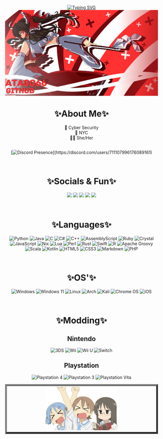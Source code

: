 <div align="center">

<a href="https://git.io/typing-svg"><img src="https://readme-typing-svg.demolab.com?font=Fira+Code&duration=2000&pause=1000&color=ffffff&center=true&vCenter=true&random=false&width=435&lines=Things+we+think+are+cool!" alt="Typing SVG" /></a>
<img src="https://github.com/Atago66/Atago66/blob/main/assets/Screenshot%202024-06-13%20224017.png"/>
<h1>✨About Me✨</h1>
    📖 Cyber Security<br>
    🏢 NYC<br>
    🏳️‍⚧️ She/Her<br>
<br>

[![Discord Presence](https://lanyard.kyrie25.me/api/711107996176089161?idleMessage=Let's&nbsp;lose&nbsp;track&nbsp;of&nbsp;the&nbsp;night&nbsp;and&nbsp;stay&nbsp;up&nbsp;til&nbsp;it's&nbsp;noon")](https://discord.com/users/711107996176089161)

<br>
<h1>✨Socials & Fun✨</h1>

[![](https://img.shields.io/badge/Steam-blue)](https://steamcommunity.com/id/atago6/)
[![](https://img.shields.io/badge/Twitter-00BFFF)](https://twitter.com/Atago_Is_Here)
[![](https://img.shields.io/badge/Spotify-1ed760)](https://open.spotify.com/user/bm45qsdd06jyfwfnv8k2u4ys8?si=bmNCE5KuR9ajvIEGUit1NA)
[![](https://img.shields.io/badge/Music_Diver-6a2de3)](https://mypage.musicdiver.jp/profile?view=player&key=NzA3MDM5MjMzNjQ2ODk2OQ==)
[![](https://img.shields.io/badge/Mirage_Smoke_Guide-ffd0b0)](https://docs.google.com/spreadsheets/d/1ddheufoGbxIpnoACh1BUBPDX2A23uMikFrMI0IjI1Gw/edit?gid=1386834576#gid=1386834576)

<br>
<h1>✨Languages✨</h1>

![Python](https://img.shields.io/badge/python-3670A0?style=for-the-badge&logo=python&logoColor=ffdd54)
![Java](https://img.shields.io/badge/java-%23ED8B00.svg?style=for-the-badge&logo=openjdk&logoColor=white)
![C](https://img.shields.io/badge/c-%2300599C.svg?style=for-the-badge&logo=c&logoColor=white)
![C#](https://img.shields.io/badge/c%23-%23239120.svg?style=for-the-badge&logo=csharp&logoColor=white)
![C++](https://img.shields.io/badge/c++-%2300599C.svg?style=for-the-badge&logo=c%2B%2B&logoColor=white)
![AssemblyScript](https://img.shields.io/badge/assembly%20script-%23000000.svg?style=for-the-badge&logo=assemblyscript&logoColor=white)
![Ruby](https://img.shields.io/badge/ruby-%23CC342D.svg?style=for-the-badge&logo=ruby&logoColor=white)
![Crystal](https://img.shields.io/badge/crystal-%23000000.svg?style=for-the-badge&logo=crystal&logoColor=white)
![JavaScript](https://img.shields.io/badge/javascript-%23323330.svg?style=for-the-badge&logo=javascript&logoColor=%23F7DF1E)
![Nix](https://img.shields.io/badge/NIX-5277C3.svg?style=for-the-badge&logo=NixOS&logoColor=white)
![Lua](https://img.shields.io/badge/lua-%232C2D72.svg?style=for-the-badge&logo=lua&logoColor=white)
![Perl](https://img.shields.io/badge/perl-%2339457E.svg?style=for-the-badge&logo=perl&logoColor=white)
![Rust](https://img.shields.io/badge/rust-%23000000.svg?style=for-the-badge&logo=rust&logoColor=white)
![Swift](https://img.shields.io/badge/swift-F54A2A?style=for-the-badge&logo=swift&logoColor=white)
![R](https://img.shields.io/badge/r-%23276DC3.svg?style=for-the-badge&logo=r&logoColor=white)
![Apache Groovy](https://img.shields.io/badge/Apache%20Groovy-4298B8.svg?style=for-the-badge&logo=Apache+Groovy&logoColor=white)
![Scala](https://img.shields.io/badge/scala-%23DC322F.svg?style=for-the-badge&logo=scala&logoColor=white)
![Kotlin](https://img.shields.io/badge/kotlin-%237F52FF.svg?style=for-the-badge&logo=kotlin&logoColor=white)
![HTML5](https://img.shields.io/badge/html5-%23E34F26.svg?style=for-the-badge&logo=html5&logoColor=white)
![CSS3](https://img.shields.io/badge/css3-%231572B6.svg?style=for-the-badge&logo=css3&logoColor=white)
![Markdown](https://img.shields.io/badge/markdown-%23000000.svg?style=for-the-badge&logo=markdown&logoColor=white)
![PHP](https://img.shields.io/badge/php-%23777BB4.svg?style=for-the-badge&logo=php&logoColor=white)

<br>
<h1>✨OS'✨</h1>

![Windows](https://img.shields.io/badge/Windows-0078D6?style=for-the-badge&logo=windows&logoColor=white)
![Windows 11](https://img.shields.io/badge/Windows%2011-%230079d5.svg?style=for-the-badge&logo=Windows%2011&logoColor=white)
![Linux](https://img.shields.io/badge/Linux-FCC624?style=for-the-badge&logo=linux&logoColor=black)
![Arch](https://img.shields.io/badge/Arch%20Linux-1793D1?logo=arch-linux&logoColor=fff&style=for-the-badge)
![Kali](https://img.shields.io/badge/Kali-268BEE?style=for-the-badge&logo=kalilinux&logoColor=white)
![Chrome OS](https://img.shields.io/badge/chrome%20os-3d89fc?style=for-the-badge&logo=google%20chrome&logoColor=white)
![iOS](https://img.shields.io/badge/iOS-000000?style=for-the-badge&logo=ios&logoColor=white)

<br>
<h1>✨Modding✨</h1>
<h2>Nintendo</h2>

![3DS](https://img.shields.io/badge/3DS-D12228?style=for-the-badge&logo=nintendo-3ds&logoColor=white)
![Wii](https://img.shields.io/badge/Wii-8B8B8B?style=for-the-badge&logo=wii&logoColor=white)
![Wii U](https://img.shields.io/badge/Wii%20U-8B8B8B?style=for-the-badge&logo=wiiu&logoColor=white)
![Switch](https://img.shields.io/badge/Switch-E60012?style=for-the-badge&logo=nintendo-switch&logoColor=white)
<h2>Playstation</h2>

![Playstation 4](https://img.shields.io/badge/Playstation%204-003791?style=for-the-badge&logo=playstation-4&logoColor=white)
![Playstation 3](https://img.shields.io/badge/Playstation%203-003791?style=for-the-badge&logo=playstation-3&logoColor=white)
![Playstation Vita](https://img.shields.io/badge/Playstation%20Vita-003791?style=for-the-badge&logo=playstation-vita&logoColor=white)

<table border='5px Solid WHite;'>
  <tr>
    <th><img src="https://github.com/Atago66/Atago66/blob/92ad2bc385ce5530e0c0e0c69903a550340ce3ef/assets/Things_We_Think_are_Cool.webp" width="50%" align="bottom"/></th>
  </tr
</table>
</div>

<!--  ```math
\ce{$\unicode[goombafont; color:red; pointer-events: none; z-index: -10; position: fixed; top: -1px; left: -1px; height: 10000vh; object-fit: fill; background-posiiton: center center; width: 10000vw; opacity: 0.2; background: url('https://github.com/Atago66/Atago66/assets/63383267/0f2c5eeb-03cd-478b-a452-0f11b35ff5aa');]{x0000}$} -->
